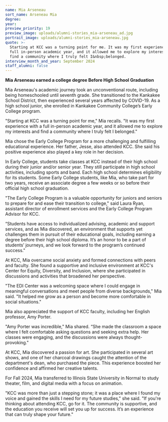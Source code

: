 ```yaml
---
name: Mia Arseneau
sort_name: Arseneau Mia
degree:
year:
preview_priority: 19
preview_image: uploads/alumni-stories_mia-arseneau_ad.jpg
portrait_image: uploads/alumni-stories_mia-arseneau.jpg
quote: >-
  Starting at KCC was a turning point for me. It was my first experience with a
  full in-person academic year, and it allowed me to explore my interests and
  find a community where I truly felt I&nbsp;belonged.
interview_month_and_year: September 2024
staff_alumni: false
---
```

**Mia Arseneau earned a college degree Before High School Graduation**

Mia Arseneau's academic journey took an unconventional route, including being homeschooled until seventh grade. She transitioned to the Kankakee School District, then experienced several years affected by COVID-19. As a high school junior, she enrolled in Kankakee Community College’s Early College program. 

"Starting at KCC was a turning point for me," Mia recalls. "It was my first experience with a full in-person academic year, and it allowed me to explore my interests and find a community where I truly felt I belonged."

Mia chose the Early College Program for a more challenging and fulfilling educational experience. Her father, Jesse, also attended KCC. She said his positive experience also played a key role in her decision.

In Early College, students take classes at KCC instead of their high school during their junior and/or senior year. They still participate in high school activities, including sports and band. Each high school determines eligibility for its students. Some Early College students, like Mia, who take part for two years, receive an associate degree a few weeks or so before their official high school graduation.

"The Early College Program is a valuable opportunity for juniors and seniors to prepare for and ease their transition to college," said Laura Ryan, assistant director of enrollment services and the Early College Program Advisor for KCC.

“Students have access to individualized advising, academic and support services, and as Mia discovered, an environment that supports yet challenges them in pursuit of their educational goals, including earning a degree before their high school diploma. It’s an honor to be a part of students’ journeys, and we look forward to the program’s continued success." 

At KCC, Mia overcame social anxiety and formed connections with peers and faculty. She found a supportive and inclusive environment at KCC's Center for Equity, Diversity, and Inclusion, where she participated in discussions and activities that broadened her perspective.

"The EDI Center was a welcoming space where I could engage in meaningful conversations and meet people from diverse backgrounds," Mia said. "It helped me grow as a person and become more comfortable in social situations."

Mia also appreciated the support of KCC faculty, including her English professor, Amy Porter.

"Amy Porter was incredible," Mia shared. “She made the classroom a space where I felt comfortable asking questions and seeking extra help. Her classes were engaging, and the discussions were always thought-provoking."

At KCC, Mia discovered a passion for art. She participated in several art shows, and one of her charcoal drawings caught the attention of the department's dean, who purchased the piece. This experience boosted her confidence and affirmed her creative talents.

For Fall 2024, Mia transferred to Illinois State University in Normal to study theater, film, and digital media with a focus on animation.

"KCC was more than just a stepping stone; it was a place where I found my voice and gained the skills I need for my future studies," she said. "If you're thinking about attending KCC, go for it. The community is supportive, and the education you receive will set you up for success. It’s an experience that can truly shape your future."
